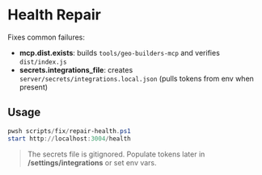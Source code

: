 # Health Repair

Fixes common failures:
- **mcp.dist.exists**: builds `tools/geo-builders-mcp` and verifies `dist/index.js`
- **secrets.integrations_file**: creates `server/secrets/integrations.local.json` (pulls tokens from env when present)

## Usage
```powershell
pwsh scripts/fix/repair-health.ps1
start http://localhost:3004/health
```

> The secrets file is gitignored. Populate tokens later in **/settings/integrations** or set env vars.
